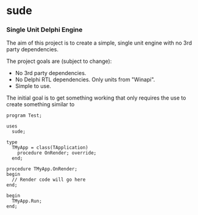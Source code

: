 # sude
### Single Unit Delphi Engine

The aim of this project is to create a simple, single unit engine with no 3rd party dependencies.

The project goals are (subject to change):

* No 3rd party dependencies.
* No Delphi RTL dependencies. Only units from "Winapi".
* Simple to use.

The initial goal is to get something working that only requires the use to create something similar to

```delphi
program Test;

uses
  sude;

type
  TMyApp = class(TApplication)
    procedure OnRender; override;
  end;

procedure TMyApp.OnRender;
begin
  // Render code will go here
end;

begin
  TMyApp.Run;
end;
```
